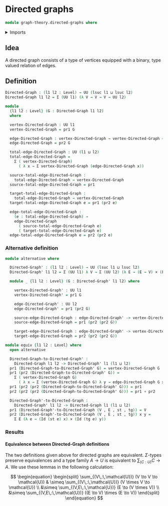# Directed graphs

```agda
module graph-theory.directed-graphs where
```

<details><summary>Imports</summary>

```agda
open import foundation.cartesian-product-types
open import foundation.dependent-pair-types
open import foundation.functions
open import foundation.identity-types
open import foundation.universe-levels
```

</details>

## Idea

A directed graph consists of a type of vertices equipped with a binary, type
valued relation of edges.

## Definition

```agda
Directed-Graph : (l1 l2 : Level) → UU (lsuc l1 ⊔ lsuc l2)
Directed-Graph l1 l2 = Σ (UU l1) (λ V → V → V → UU l2)

module _
  {l1 l2 : Level} (G : Directed-Graph l1 l2)
  where

  vertex-Directed-Graph : UU l1
  vertex-Directed-Graph = pr1 G

  edge-Directed-Graph : vertex-Directed-Graph → vertex-Directed-Graph → UU l2
  edge-Directed-Graph = pr2 G

  total-edge-Directed-Graph : UU (l1 ⊔ l2)
  total-edge-Directed-Graph =
    Σ ( vertex-Directed-Graph)
      ( λ x → Σ vertex-Directed-Graph (edge-Directed-Graph x))

  source-total-edge-Directed-Graph :
    total-edge-Directed-Graph → vertex-Directed-Graph
  source-total-edge-Directed-Graph = pr1

  target-total-edge-Directed-Graph :
    total-edge-Directed-Graph → vertex-Directed-Graph
  target-total-edge-Directed-Graph e = pr1 (pr2 e)

  edge-total-edge-Directed-Graph :
    (e : total-edge-Directed-Graph) →
    edge-Directed-Graph
      ( source-total-edge-Directed-Graph e)
      ( target-total-edge-Directed-Graph e)
  edge-total-edge-Directed-Graph e = pr2 (pr2 e)
```

### Alternative definition

```agda
module alternative where

  Directed-Graph' : (l1 l2 : Level) → UU (lsuc l1 ⊔ lsuc l2)
  Directed-Graph' l1 l2 = Σ (UU l1) λ V → Σ (UU l2) (λ E → (E → V) × (E → V))

  module _ {l1 l2 : Level} (G : Directed-Graph' l1 l2) where

    vertex-Directed-Graph' : UU l1
    vertex-Directed-Graph' = pr1 G

    edge-Directed-Graph' : UU l2
    edge-Directed-Graph' = pr1 (pr2 G)

    source-edge-Directed-Graph : edge-Directed-Graph' -> vertex-Directed-Graph'
    source-edge-Directed-Graph = pr1 (pr2 (pr2 G))

    target-edge-Directed-Graph : edge-Directed-Graph' -> vertex-Directed-Graph'
    target-edge-Directed-Graph = pr2 (pr2 (pr2 G))
```

```agda
module equiv {l1 l2 : Level} where
  open alternative

  Directed-Graph-to-Directed-Graph' :
    Directed-Graph l1 l2 -> Directed-Graph' l1 (l1 ⊔ l2)
  pr1 (Directed-Graph-to-Directed-Graph' G) = vertex-Directed-Graph G
  pr1 (pr2 (Directed-Graph-to-Directed-Graph' G)) =
    Σ ( vertex-Directed-Graph G)
      ( λ x → Σ (vertex-Directed-Graph G) λ y → edge-Directed-Graph G x y)
  pr1 (pr2 (pr2 (Directed-Graph-to-Directed-Graph' G))) = pr1
  pr2 (pr2 (pr2 (Directed-Graph-to-Directed-Graph' G))) = pr1 ∘ pr2

  Directed-Graph'-to-Directed-Graph :
    Directed-Graph' l1 l2 -> Directed-Graph l1 (l1 ⊔ l2)
  pr1 (Directed-Graph'-to-Directed-Graph (V , E , st , tg)) = V
  pr2 (Directed-Graph'-to-Directed-Graph (V , E , st , tg)) x y =
    Σ E (λ e → (Id (st e) x) × (Id (tg e) y))
```

### Results

#### Equivalence between Directed-Graph definitions

The two definitions given above for directed graphs are equivalent.
$\Sigma$-types preserve equivalences and a type family $A \to U$ is equivalent
to $\sum_{(C : U)} C \to A$. We use these lemmas in the following calculation:

$$
\begin{equation}
\begin{split}
\sum_{(V\,:\,\mathcal{U})} (V \to V \to \mathcal{U}) & \simeq \sum_{(V\,:\,\mathcal{U})}
 (V \times V \to \mathcal{U}) \\
 &\simeq \sum_{(V,E\,:\,\mathcal{U})} (E \to (V \times V)) \\
&\simeq  \sum_{(V,E\,:\,\mathcal{U})} ((E \to V) \times (E \to V))
\end{split}
\end{equation}
$$

<!--
```agda
module directed-graph-defs-equivalence
  {l1 l2 : Level} where
  -- is-equiv-htpy-equiv
  -- Uses equiv-Fib
  -- universal-property-cartesian-product-types.lagda
  -- equiv.

  -- The canonical (optimal) map for the equivalence.
  -- Any other map is homotopic to the canonical map.
  --is-equi
```

#### The type of Directed-Graph forms a category

```agda
-- Show that Directed-Graph is pre-category
-- + iso corresponds to equiv.
-- Instance of
```

#### The type of Directed-Graph forms a Topos

```agda
-- Show that Directed-Graph is pre-category
-- + iso corresponds to equiv.
-- Instance of
```
-->
